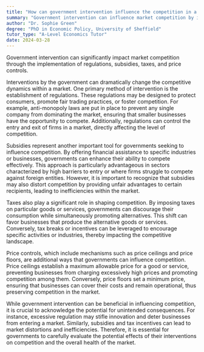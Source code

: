 ```yaml
---
title: "How can government intervention influence the competition in a market?"
summary: "Government intervention can influence market competition by implementing regulations, subsidies, taxes, and setting price controls."
author: "Dr. Sophie Green"
degree: "PhD in Economic Policy, University of Sheffield"
tutor_type: "A-Level Economics Tutor"
date: 2024-03-28
---
```


Government intervention can significantly impact market competition through the implementation of regulations, subsidies, taxes, and price controls.

Interventions by the government can dramatically change the competitive dynamics within a market. One primary method of intervention is the establishment of regulations. These regulations may be designed to protect consumers, promote fair trading practices, or foster competition. For example, anti-monopoly laws are put in place to prevent any single company from dominating the market, ensuring that smaller businesses have the opportunity to compete. Additionally, regulations can control the entry and exit of firms in a market, directly affecting the level of competition.

Subsidies represent another important tool for governments seeking to influence competition. By offering financial assistance to specific industries or businesses, governments can enhance their ability to compete effectively. This approach is particularly advantageous in sectors characterized by high barriers to entry or where firms struggle to compete against foreign entities. However, it is important to recognize that subsidies may also distort competition by providing unfair advantages to certain recipients, leading to inefficiencies within the market.

Taxes also play a significant role in shaping competition. By imposing taxes on particular goods or services, governments can discourage their consumption while simultaneously promoting alternatives. This shift can favor businesses that produce the alternative goods or services. Conversely, tax breaks or incentives can be leveraged to encourage specific activities or industries, thereby impacting the competitive landscape.

Price controls, which include mechanisms such as price ceilings and price floors, are additional ways that governments can influence competition. Price ceilings establish a maximum allowable price for a good or service, preventing businesses from charging excessively high prices and promoting competition among them. Conversely, price floors set a minimum price, ensuring that businesses can cover their costs and remain operational, thus preserving competition in the market.

While government intervention can be beneficial in influencing competition, it is crucial to acknowledge the potential for unintended consequences. For instance, excessive regulation may stifle innovation and deter businesses from entering a market. Similarly, subsidies and tax incentives can lead to market distortions and inefficiencies. Therefore, it is essential for governments to carefully evaluate the potential effects of their interventions on competition and the overall health of the market.
    